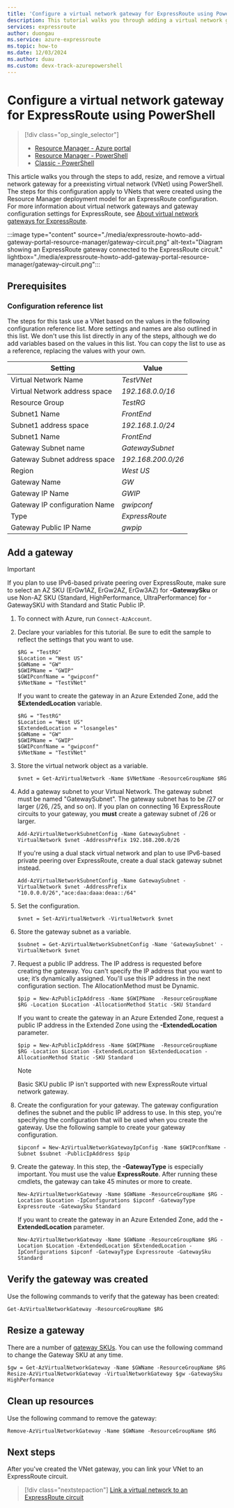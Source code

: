 ```yaml
---
title: 'Configure a virtual network gateway for ExpressRoute using PowerShell'
description: This tutorial walks you through adding a virtual network gateway to a VNet for ExpressRoute using Azure PowerShell.
services: expressroute
author: duongau
ms.service: azure-expressroute
ms.topic: how-to
ms.date: 12/03/2024
ms.author: duau
ms.custom: devx-track-azurepowershell
---
```

# Configure a virtual network gateway for ExpressRoute using PowerShell
> [!div class="op_single_selector"]
> * [Resource Manager - Azure portal](expressroute-howto-add-gateway-portal-resource-manager.md)
> * [Resource Manager - PowerShell](expressroute-howto-add-gateway-resource-manager.md)
> * [Classic - PowerShell](expressroute-howto-add-gateway-classic.md)
> 

This article walks you through the steps to add, resize, and remove a virtual network gateway for a preexisting virtual network (VNet) using PowerShell. The steps for this configuration apply to VNets that were created using the Resource Manager deployment model for an ExpressRoute configuration. For more information about virtual network gateways and gateway configuration settings for ExpressRoute, see [About virtual network gateways for ExpressRoute](expressroute-about-virtual-network-gateways.md).

:::image type="content" source="./media/expressroute-howto-add-gateway-portal-resource-manager/gateway-circuit.png" alt-text="Diagram showing an ExpressRoute gateway connected to the ExpressRoute circuit." lightbox="./media/expressroute-howto-add-gateway-portal-resource-manager/gateway-circuit.png":::

## Prerequisites

### Configuration reference list

The steps for this task use a VNet based on the values in the following configuration reference list. More settings and names are also outlined in this list. We don't use this list directly in any of the steps, although we do add variables based on the values in this list. You can copy the list to use as a reference, replacing the values with your own.

| Setting                   | Value                                              |
| ---                       | ---                                                |
| Virtual Network Name | *TestVNet* |    
| Virtual Network address space | *192.168.0.0/16* |
| Resource Group | *TestRG* |
| Subnet1 Name | *FrontEnd* |   
| Subnet1 address space | *192.168.1.0/24* |
| Subnet1 Name | *FrontEnd* |
| Gateway Subnet name | *GatewaySubnet* |    
| Gateway Subnet address space | *192.168.200.0/26* |
| Region | *West US* |
| Gateway Name | *GW* |   
| Gateway IP Name | *GWIP* |
| Gateway IP configuration Name | *gwipconf* |
| Type | *ExpressRoute* |
| Gateway Public IP Name  | *gwpip* |

## Add a gateway

> [!IMPORTANT]
> If you plan to use IPv6-based private peering over ExpressRoute, make sure to select an AZ SKU (ErGw1AZ, ErGw2AZ, ErGw3AZ) for **-GatewaySku** or use Non-AZ SKU (Standard, HighPerformance, UltraPerformance) for -GatewaySKU with Standard and Static Public IP.
> 

1. To connect with Azure, run `Connect-AzAccount`.

1. Declare your variables for this tutorial. Be sure to edit the sample to reflect the settings that you want to use.

   ```azurepowershell-interactive 
   $RG = "TestRG"
   $Location = "West US"
   $GWName = "GW"
   $GWIPName = "GWIP"
   $GWIPconfName = "gwipconf"
   $VNetName = "TestVNet"
   ```

    If you want to create the gateway in an Azure Extended Zone, add the **$ExtendedLocation** variable.

   ```azurepowershell-interactive 
   $RG = "TestRG"
   $Location = "West US"
   $ExtendedLocation = "losangeles"
   $GWName = "GW"
   $GWIPName = "GWIP"
   $GWIPconfName = "gwipconf"
   $VNetName = "TestVNet"
   ```
1. Store the virtual network object as a variable.

   ```azurepowershell-interactive
   $vnet = Get-AzVirtualNetwork -Name $VNetName -ResourceGroupName $RG
   ```
1. Add a gateway subnet to your Virtual Network. The gateway subnet must be named "GatewaySubnet". The gateway subnet has to be /27 or larger (/26, /25, and so on). If you plan on connecting 16 ExpressRoute circuits to your gateway, you **must** create a gateway subnet of /26 or larger.

   ```azurepowershell-interactive
   Add-AzVirtualNetworkSubnetConfig -Name GatewaySubnet -VirtualNetwork $vnet -AddressPrefix 192.168.200.0/26
   ```
    If you're using a dual stack virtual network and plan to use IPv6-based private peering over ExpressRoute, create a dual stack gateway subnet instead.

   ```azurepowershell-interactive
   Add-AzVirtualNetworkSubnetConfig -Name GatewaySubnet -VirtualNetwork $vnet -AddressPrefix "10.0.0.0/26","ace:daa:daaa:deaa::/64"
   ```
1. Set the configuration.

   ```azurepowershell-interactive
   $vnet = Set-AzVirtualNetwork -VirtualNetwork $vnet
   ```
1. Store the gateway subnet as a variable.

   ```azurepowershell-interactive
   $subnet = Get-AzVirtualNetworkSubnetConfig -Name 'GatewaySubnet' -VirtualNetwork $vnet
   ```
1. Request a public IP address. The IP address is requested before creating the gateway. You can't specify the IP address that you want to use; it’s dynamically assigned. You'll use this IP address in the next configuration section. The AllocationMethod must be Dynamic.

   ```azurepowershell-interactive
   $pip = New-AzPublicIpAddress -Name $GWIPName  -ResourceGroupName $RG -Location $Location -AllocationMethod Static -SKU Standard
   ```
    If you want to create the gateway in an Azure Extended Zone, request a public IP address in the Extended Zone using the **-ExtendedLocation** parameter.

   ```azurepowershell-interactive
   $pip = New-AzPublicIpAddress -Name $GWIPName  -ResourceGroupName $RG -Location $Location -ExtendedLocation $ExtendedLocation -AllocationMethod Static -SKU Standard
   ```

   > [!NOTE]
   > Basic SKU public IP isn't supported with new ExpressRoute virtual network gateway.
   
1. Create the configuration for your gateway. The gateway configuration defines the subnet and the public IP address to use. In this step, you're specifying the configuration that will be used when you create the gateway. Use the following sample to create your gateway configuration.

   ```azurepowershell-interactive
   $ipconf = New-AzVirtualNetworkGatewayIpConfig -Name $GWIPconfName -Subnet $subnet -PublicIpAddress $pip
   ```
1. Create the gateway. In this step, the **-GatewayType** is especially important. You must use the value **ExpressRoute**. After running these cmdlets, the gateway can take 45 minutes or more to create.

   ```azurepowershell-interactive
   New-AzVirtualNetworkGateway -Name $GWName -ResourceGroupName $RG -Location $Location -IpConfigurations $ipconf -GatewayType Expressroute -GatewaySku Standard
   ```
    If you want to create the gateway in an Azure Extended Zone, add the **-ExtendedLocation** parameter.

   ```azurepowershell-interactive
   New-AzVirtualNetworkGateway -Name $GWName -ResourceGroupName $RG -Location $Location -ExtendedLocation $ExtendedLocation -IpConfigurations $ipconf -GatewayType Expressroute -GatewaySku Standard
   ```

## Verify the gateway was created

Use the following commands to verify that the gateway has been created:

```azurepowershell-interactive
Get-AzVirtualNetworkGateway -ResourceGroupName $RG
```

## Resize a gateway

There are a number of [gateway SKUs](expressroute-about-virtual-network-gateways.md). You can use the following command to change the Gateway SKU at any time.

```azurepowershell-interactive
$gw = Get-AzVirtualNetworkGateway -Name $GWName -ResourceGroupName $RG
Resize-AzVirtualNetworkGateway -VirtualNetworkGateway $gw -GatewaySku HighPerformance
```

## Clean up resources
Use the following command to remove the gateway:

```azurepowershell-interactive
Remove-AzVirtualNetworkGateway -Name $GWName -ResourceGroupName $RG
```

## Next steps
After you've created the VNet gateway, you can link your VNet to an ExpressRoute circuit. 

> [!div class="nextstepaction"]
> [Link a virtual network to an ExpressRoute circuit](expressroute-howto-linkvnet-arm.md)
